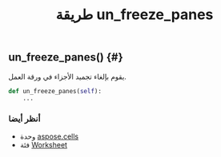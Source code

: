 ﻿---
title: طريقة un_freeze_panes
second_title: Aspose.Cells for Python via .NET API المراجع
description:
type: docs
weight: 290
url: /ar/python-net/aspose.cells/worksheet/un_freeze_panes/
is_root: false
---
##  un_freeze_panes() {#}
يقوم بإلغاء تجميد الأجزاء في ورقة العمل.



```python
def un_freeze_panes(self):
    ...
```





###  أنظر أيضا
* وحدة [aspose.cells](../../)
* فئة [Worksheet](/cells/ar/python-net/aspose.cells/worksheet)
